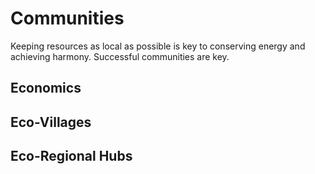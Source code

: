 # Communities
Keeping resources as local as possible is key to conserving energy and achieving harmony. Successful communities are key.

## Economics

## Eco-Villages

## Eco-Regional Hubs
